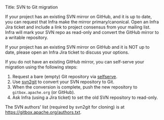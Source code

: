 Title: SVN to Git migration

If your project has an existing SVN mirror on GitHub, and it is up to date, you can request that Infra make the mirror primary/canonical. Open an Infra Jira ticket and include a link to project consensus from your mailing list. Infra will mark your SVN repo as read-only and convert the GitHub mirror to a writable repository.

If your project has an existing SVN mirror on GitHub and it is NOT up to date, please open an Infra Jira ticket to discuss your options.

If you do not have an existing GitHub mirror, you can self-serve your migration using the following steps:

  1. Request a bare (empty) Git repository via <a href="https://selfserve.apache.org/" target="_blank">selfserve</a>.
  1. Use <a href="https://github.com/nirvdrum/svn2git">svn2git</a> to convert your SVN repository to Git. 
  1. When the conversion is complete, push the new repository to `gitbox.apache.org` (or GitHub).
  1. Ask Infra (using a Jira ticket) to set the old SVN repository to read-only.

The SVN authors' list (required by svn2git for cloning) is at <a href="https://gitbox.apache.org/authors.txt" target="_blank">https://gitbox.apache.org/authors.txt</a>.



